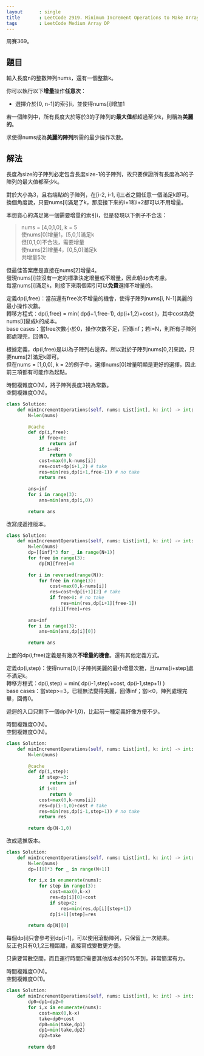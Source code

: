 ```yaml
---
layout      : single
title       : LeetCode 2919. Minimum Increment Operations to Make Array Beautiful
tags        : LeetCode Medium Array DP
---
```

周賽369。

## 題目

輸入長度n的整數陣列nums，還有一個整數k。  

你可以執行以下**增量**操作**任意次**：  

- 選擇介於[0, n-1]的索引i，並使得nums[i]增加1  

若一個陣列中，所有長度大於等於3的子陣列的**最大值**都超過至少k，則稱為**美麗的**。  

求使得nums成為**美麗的陣列**所需的最少操作次數。  

## 解法

長度為size的子陣列必定包含長度size-1的子陣列，故只要保證所有長度為3的子陣列的最大值都至少k。  

對於大小為3，且右端點i的子陣列，在[i-2, i-1, i]三者之間任意一個滿足k即可。  
換個角度說，只要nums[i]滿足了k，那麼接下來的i+1和i+2都可以不用增量。  

本想貪心的滿足第一個需要增量的索引i，但是發現以下例子不合法：  
> nums = [4,0,1,0], k = 5  
> 使nums[0]增量1，[5,0,1]滿足k  
> 但[0,1,0]不合法，需要增量  
> 使nums[2]增量4，[0,5,0]滿足k  
> 共增量5次  

但最佳答案應是直接在nums[2]增量4。  
發現nums[i]並沒有一定的標準決定增量或不增量，因此朝dp去考慮。  
每當nums[i]滿足k，則接下來兩個索引可以**免費**選擇不增量的。  

定義dp(i,free)：當前還有free次不增量的機會，使得子陣列nums[i, N-1]美麗的最小操作次數。  
轉移方程式：dp(i,free) = min( dp(i+1,free-1), dp(i+1,2)+cost )，其中cost為使nums[i]變成k的成本。  
base cases：當free次數小於0，操作次數不足，回傳inf；若i=N，則所有子陣列都處理完，回傳0。  

根據定義，dp(i,free)是以i為子陣列右邊界。所以對於子陣列nums[0,2]來說，只要nums[2]滿足k即可。  
但在nums = [1,0,0], k = 2的例子中，選擇nums[0]增量明顯是更好的選擇，因此前三項都有可能作為起點。  

時間複雜度O(N)，將子陣列長度3視為常數。  
空間複雜度O(N)。  

```python
class Solution:
    def minIncrementOperations(self, nums: List[int], k: int) -> int:
        N=len(nums)
        
        @cache
        def dp(i,free):
            if free<0:
                return inf
            if i==N:
                return 0
            cost=max(0,k-nums[i])
            res=cost+dp(i+1,2) # take
            res=min(res,dp(i+1,free-1)) # no take
            return res
        
        ans=inf
        for i in range(3):
            ans=min(ans,dp(i,0))
            
        return ans
```

改寫成遞推版本。  

```python
class Solution:
    def minIncrementOperations(self, nums: List[int], k: int) -> int:
        N=len(nums)
        dp=[[inf]*3 for _ in range(N+1)]
        for free in range(3):
            dp[N][free]=0
        
        for i in reversed(range(N)):
            for free in range(3):
                cost=max(0,k-nums[i])
                res=cost+dp[i+1][2] # take
                if free>0: # no take
                    res=min(res,dp[i+1][free-1])
                dp[i][free]=res
                
        ans=inf
        for i in range(3):
            ans=min(ans,dp[i][0])
            
        return ans
```

上面的dp(i,free)定義是有幾次**不增量的機會**。還有其他定義方式。  

定義dp(i,step)：使得nums[0,i]子陣列美麗的最小增量次數，且nums[i+step]處不滿足k。  
轉移方程式：dp(i,step) = min( dp(i-1,step)+cost, dp(i-1,step+1) )  
base cases：當step>=3，已經無法變得美麗，回傳inf；當i<0，陣列處理完畢，回傳0。  

遞迴的入口只剩下一個dp(N-1,0)，比起前一種定義好像方便不少。  

時間複雜度O(N)。  
空間複雜度O(N)。  

```python
class Solution:
    def minIncrementOperations(self, nums: List[int], k: int) -> int:
        N=len(nums)
        
        @cache
        def dp(i,step):
            if step>=3:
                return inf
            if i<0:
                return 0
            cost=max(0,k-nums[i])
            res=dp(i-1,0)+cost # take
            res=min(res,dp(i-1,step+1)) # no take
            return res
        
        return dp(N-1,0)
```

改成遞推版本。  

```python
class Solution:
    def minIncrementOperations(self, nums: List[int], k: int) -> int:
        N=len(nums)
        dp=[[0]*3 for _ in range(N+1)]
        
        for i,x in enumerate(nums):
            for step in range(3):
                cost=max(0,k-x)
                res=dp[i][0]+cost
                if step<2:
                    res=min(res,dp[i][step+1])
                dp[i+1][step]=res
        
        return dp[N][0]
```

每個dp[i]只會參考到dp[i-1]，可以使用滾動陣列，只保留上一次結果。  
反正也只有0,1,2三種距離，直接寫成變數更方便。  

只需要常數空間，而且運行時間只需要其他版本的50%不到，非常簡潔有力。  

時間複雜度O(N)。  
空間複雜度O(1)。  

```python
class Solution:
    def minIncrementOperations(self, nums: List[int], k: int) -> int:
        dp0=dp1=dp2=0
        for i,x in enumerate(nums):
            cost=max(0,k-x)
            take=dp0+cost
            dp0=min(take,dp1)
            dp1=min(take,dp2)
            dp2=take
            
        return dp0
```
